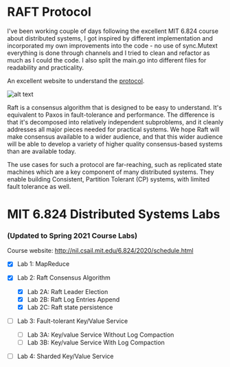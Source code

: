 RAFT Protocol
====

I've been working couple of days following the excellent MIT 6.824 course about distributed systems, I got inspired by different implementation and incorporated my own improvements into the code - no use of sync.Mutext everything is done through channels and I tried to clean and refactor as much as I could the code. I also split the main.go into different files for readability and practicality.

An excellent website to understand the [protocol](https://raft.github.io/).

![alt text](https://gph.is/g/4gMJ307)

Raft is a consensus algorithm that is designed to be easy to understand. It's equivalent to Paxos in fault-tolerance and performance. The difference is that it's decomposed into relatively independent subproblems, and it cleanly addresses all major pieces needed for practical systems. We hope Raft will make consensus available to a wider audience, and that this wider audience will be able to develop a variety of higher quality consensus-based systems than are available today.

The use cases for such a protocol are far-reaching, such as replicated state
machines which are a key component of many distributed systems. They enable
building Consistent, Partition Tolerant (CP) systems, with limited
fault tolerance as well.

# MIT 6.824 Distributed Systems Labs

### (Updated to Spring 2021 Course Labs)

Course website: http://nil.csail.mit.edu/6.824/2020/schedule.html

- [x] Lab 1: MapReduce

- [x] Lab 2: Raft Consensus Algorithm
  - [x] Lab 2A: Raft Leader Election
  - [x] Lab 2B: Raft Log Entries Append
  - [x] Lab 2C: Raft state persistence
  
- [ ] Lab 3: Fault-tolerant Key/Value Service
  - [ ] Lab 3A: Key/value Service Without Log Compaction
  - [ ] Lab 3B: Key/value Service With Log Compaction

- [ ] Lab 4: Sharded Key/Value Service

